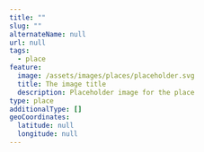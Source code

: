 ```yaml
---
title: ""
slug: ""
alternateName: null
url: null
tags:
  - place
feature:
  image: /assets/images/places/placeholder.svg
  title: The image title
  description: Placeholder image for the place
type: place
additionalType: []
geoCoordinates:
  latitude: null
  longitude: null
---
```

